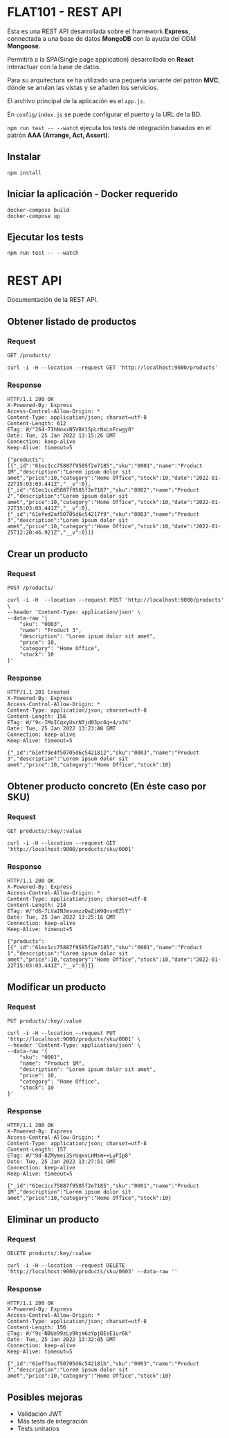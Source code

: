 # FLAT101 - REST API

Ésta es una REST API desarrollada sobre el framework **Express**, 
connectada a una base de datos **MongoDB** con la ayuda del ODM **Mongoose**. 

Permitirà a la SPA(Single page application) desarrollada en **React** 
interactuar con la base de datos.

Para su arquitectura se ha utilizado una pequeña variante del patrón **MVC**,
dónde se anulan las vistas y se añaden los servicios.

El archivo principal de la aplicación es el `app.js`.

En `config/index.js` se puede configurar el puerto y la URL de la BD.

`npm run test -- --watch` ejecuta los tests de integración 
basados en el patrón **AAA (Arrange, Act, Assert)**.

## Instalar

    npm install

## Iniciar la aplicación - Docker requerido

    docker-compose build
    docker-compose up

## Ejecutar los tests

    npm run test -- --watch

# REST API

Documentación de la REST API.

## Obtener listado de productos

### Request

`GET /products/`

    curl -i -H --location --request GET 'http://localhost:9000/products'

### Response

    HTTP/1.1 200 OK
    X-Powered-By: Express
    Access-Control-Allow-Origin: *
    Content-Type: application/json; charset=utf-8
    Content-Length: 612
    ETag: W/"264-7IhNoxxN5VBX1SpLrNxLnFcwgy0"
    Date: Tue, 25 Jan 2022 13:15:26 GMT
    Connection: keep-alive
    Keep-Alive: timeout=5

    {"products":[{"_id":"61ec1cc75887f9585f2e7185","sku":"0001","name":"Product 1M","description":"Lorem ipsum dolor sit amet","price":10,"category":"Home Office","stock":10,"date":"2022-01-22T15:03:03.441Z","__v":0},{"_id":"61ec1ccd5887f9585f2e7187","sku":"0002","name":"Product 2","description":"Lorem ipsum dolor sit amet","price":10,"category":"Home Office","stock":10,"date":"2022-01-22T15:03:03.441Z","__v":0},{"_id":"61efed2af50705d6c54217f9","sku":"0003","name":"Product 3","description":"Lorem ipsum dolor sit amet","price":10,"category":"Home Office","stock":10,"date":"2022-01-25T12:20:46.921Z","__v":0}]}

## Crear un producto

### Request

`POST /products/`

    curl -i -H  --location --request POST 'http://localhost:9000/products' \
    --header 'Content-Type: application/json' \
    --data-raw '{
        "sku": "0003",
        "name": "Product 3",
        "description": "Lorem ipsum dolor sit amet",
        "price": 10,
        "category": "Home Office",
        "stock": 10
    }'


### Response

    HTTP/1.1 201 Created
    X-Powered-By: Express
    Access-Control-Allow-Origin: *
    Content-Type: application/json; charset=utf-8
    Content-Length: 156
    ETag: W/"9c-IMoICqxyUsrN3jd03pc6q+4/x74"
    Date: Tue, 25 Jan 2022 13:23:48 GMT
    Connection: keep-alive
    Keep-Alive: timeout=5

    {"_id":"61eff9e4f50705d6c5421812","sku":"0003","name":"Product 3","description":"Lorem ipsum dolor sit amet","price":10,"category":"Home Office","stock":10}

## Obtener producto concreto (En éste caso por SKU)

### Request

`GET products/:key/:value`

    curl -i -H --location --request GET 'http://localhost:9000/products/sku/0001'

### Response

    HTTP/1.1 200 OK
    X-Powered-By: Express
    Access-Control-Allow-Origin: *
    Content-Type: application/json; charset=utf-8
    Content-Length: 214
    ETag: W/"d6-7LVaINJmsvmzzQwZiW9Qnsn0ZlY"
    Date: Tue, 25 Jan 2022 13:25:16 GMT
    Connection: keep-alive
    Keep-Alive: timeout=5

    {"products":[{"_id":"61ec1cc75887f9585f2e7185","sku":"0001","name":"Product 1","description":"Lorem ipsum dolor sit amet","price":10,"category":"Home Office","stock":10,"date":"2022-01-22T15:03:03.441Z","__v":0}]}

## Modificar un producto

### Request

`PUT products/:key/:value`

    curl -i -H --location --request PUT 'http://localhost:9000/products/sku/0001' \
    --header 'Content-Type: application/json' \
    --data-raw '{
        "sku": "0001",
        "name": "Product 1M",
        "description": "Lorem ipsum dolor sit amet",
        "price": 10,
        "category": "Home Office",
        "stock": 10
    }'

### Response

    HTTP/1.1 200 OK
    X-Powered-By: Express
    Access-Control-Allow-Origin: *
    Content-Type: application/json; charset=utf-8
    Content-Length: 157
    ETag: W/"9d-8ZMymei3SrUqxvLHMsm++LyPIp8"
    Date: Tue, 25 Jan 2022 13:27:51 GMT
    Connection: keep-alive
    Keep-Alive: timeout=5

    {"_id":"61ec1cc75887f9585f2e7185","sku":"0001","name":"Product 1M","description":"Lorem ipsum dolor sit amet","price":10,"category":"Home Office","stock":10}

## Eliminar un producto

### Request

`DELETE products/:key/:value`

    curl -i -H --location --request DELETE 'http://localhost:9000/products/sku/0003' --data-raw ''

### Response

    HTTP/1.1 200 OK
    X-Powered-By: Express
    Access-Control-Allow-Origin: *
    Content-Type: application/json; charset=utf-8
    Content-Length: 156
    ETag: W/"9c-NBUe99zLy9hjm6zYpjBEsE1ur6k"
    Date: Tue, 25 Jan 2022 13:32:05 GMT
    Connection: keep-alive
    Keep-Alive: timeout=5

    {"_id":"61effbacf50705d6c542181b","sku":"0003","name":"Product 3","description":"Lorem ipsum dolor sit amet","price":10,"category":"Home Office","stock":10}

## Posibles mejoras
- Validación JWT
- Más tests de integración
- Tests unitarios